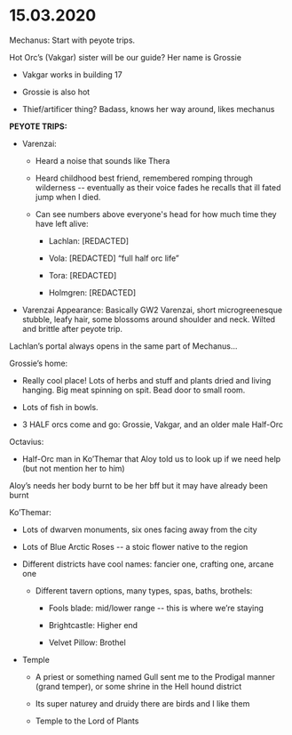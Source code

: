     

# 15.03.2020

Mechanus: Start with peyote trips.

Hot Orc’s (Vakgar) sister will be our guide? Her name is Grossie

-   Vakgar works in building 17
    
-   Grossie is also hot
    
-   Thief/artificer thing? Badass, knows her way around, likes mechanus
    

**PEYOTE TRIPS:**

-   Varenzai:
    
    -   Heard a noise that sounds like Thera
        
    -   Heard childhood best friend, remembered romping through wilderness -- eventually as their voice fades he recalls that ill fated jump when I died.
        
    -   Can see numbers above everyone's head for how much time they have left alive:
        
        -   Lachlan: [REDACTED]
            
        -   Vola: [REDACTED] “full half orc life”
            
        -   Tora: [REDACTED]
            
        -   Holmgren: [REDACTED]
            
-   Varenzai Appearance: Basically GW2 Varenzai, short microgreenesque stubble, leafy hair, some blossoms around shoulder and neck. Wilted and brittle after peyote trip.
    

  

Lachlan’s portal always opens in the same part of Mechanus…

Grossie’s home:

-   Really cool place! Lots of herbs and stuff and plants dried and living hanging. Big meat spinning on spit. Bead door to small room.
    
-   Lots of fish in bowls.
    
-   3 HALF orcs come and go: Grossie, Vakgar, and an older male Half-Orc
    

Octavius:

-   Half-Orc man in Ko’Themar that Aloy told us to look up if we need help (but not mention her to him)
    

Aloy’s needs her body burnt to be her bff but it may have already been burnt

Ko’Themar:

-   Lots of dwarven monuments, six ones facing away from the city
    
-   Lots of Blue Arctic Roses -- a stoic flower native to the region
    
-   Different districts have cool names: fancier one, crafting one, arcane one
    
    -   Different tavern options, many types, spas, baths, brothels:
        
        -   Fools blade: mid/lower range -- this is where we’re staying
            
        -   Brightcastle: Higher end
            
        -   Velvet Pillow: Brothel
            
-   Temple
    
    -   A priest or something named Gull sent me to the Prodigal manner (grand temper), or some shrine in the Hell hound district
        
    -   Its super naturey and druidy there are birds and I like them
        
    -   Temple to the Lord of Plants
        

  

#